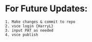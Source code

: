 # For Future Updates:

    1. Make changes & commit to repo
    2. vsce login {HarryL}
    3. input PAT as needed
    4. vsce publish
